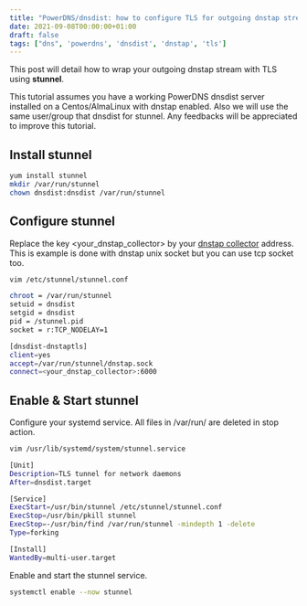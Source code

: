 ```yaml
---
title: "PowerDNS/dnsdist: how to configure TLS for outgoing dnstap stream using stunnel"
date: 2021-09-08T00:00:00+01:00
draft: false
tags: ["dns", 'powerdns', 'dnsdist', 'dnstap', 'tls']
---
```


This post will detail how to wrap your outgoing dnstap stream with TLS using **stunnel**.

This tutorial assumes you have a working PowerDNS dnsdist server installed on a Centos/AlmaLinux with dnstap enabled. 
Also we will use the same user/group that dnsdist for stunnel. 
Any feedbacks will be appreciated to improve this tutorial.

## Install stunnel

```bash
yum install stunnel
mkdir /var/run/stunnel
chown dnsdist:dnsdist /var/run/stunnel
```

## Configure  stunnel

Replace the key <your_dnstap_collector> by your [dnstap collector](https://github.com/dmachard/go-dnscollector) address.
This is example is done with dnstap unix socket but you can use tcp socket too.

```bash
vim /etc/stunnel/stunnel.conf

chroot = /var/run/stunnel
setuid = dnsdist
setgid = dnsdist
pid = /stunnel.pid
socket = r:TCP_NODELAY=1

[dnsdist-dnstaptls]
client=yes
accept=/var/run/stunnel/dnstap.sock
connect=<your_dnstap_collector>:6000
```

## Enable & Start stunnel

Configure your systemd service. All files in /var/run/ are deleted in stop action.

```bash
vim /usr/lib/systemd/system/stunnel.service

[Unit]
Description=TLS tunnel for network daemons
After=dnsdist.target

[Service]
ExecStart=/usr/bin/stunnel /etc/stunnel/stunnel.conf
ExecStop=/usr/bin/pkill stunnel
ExecStop=-/usr/bin/find /var/run/stunnel -mindepth 1 -delete
Type=forking

[Install]
WantedBy=multi-user.target
```

Enable and start the stunnel service.

```bash
systemctl enable --now stunnel
```

